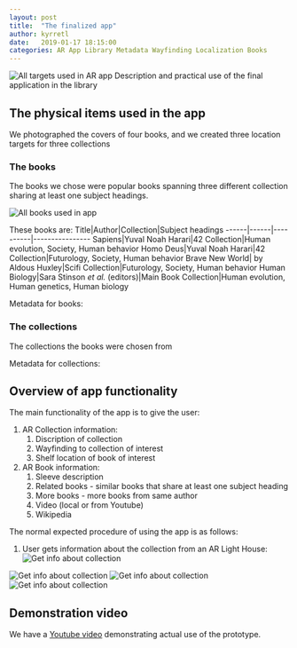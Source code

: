 ```yaml
---
layout: post
title:  "The finalized app"
author: kyrretl
date:   2019-01-17 18:15:00
categories: AR App Library Metadata Wayfinding Localization Books
---
```


![All targets used in AR app](https://scriptotek.github.io/ar-project/assets/all_targets.png "All targets used in AR app")
Description and practical use of the final application in the library
<!-- more -->

## The physical items used in the app
We photographed the covers of four books, and we created three location targets for three collections

### The books
The books we chose were popular books spanning three different collection sharing at least one subject headings.

![All books used in app](https://scriptotek.github.io/ar-project/assets/all_covers.png "All books used in app")

These books are:
Title|Author|Collection|Subject headings
------|------|----------|----------------
Sapiens|Yuval Noah Harari|42 Collection|Human evolution, Society, Human behavior
Homo Deus|Yuval Noah Harari|42 Collection|Futurology, Society, Human behavior
Brave New World| by Aldous Huxley|Scifi Collection|Futurology, Society, Human behavior
Human Biology|Sara Stinson *et al.* (editors)|Main Book Collection|Human evolution, Human genetics, Human biology

Metadata for books:

### The collections
The collections the books were chosen from 

Metadata for collections:



## Overview of app functionality

The main functionality of the app is to give the user:

1. AR Collection information:
   1. Discription of collection
   2. Wayfinding to collection of interest
   3. Shelf location of book of interest
2. AR Book information:
   1. Sleeve description
   2. Related books - similar books that share at least one subject heading
   3. More books - more books from same author
   4. Video (local or from Youtube)
   5. Wikipedia 

The normal expected procedure of using the app is as follows:

1. User gets information about the collection from an AR Light House:
![Get info about collection](https://scriptotek.github.io/ar-project/assets/app_desc_1.png "Scans AR Light House to get info about collection")

![Get info about collection](https://scriptotek.github.io/ar-project/assets/app_desc_2.png "Finds and scans book for metadata related to book")
![Get info about collection](https://scriptotek.github.io/ar-project/assets/app_desc_3.png "Gets waypoint for book located in another collection")
![Get info about collection](https://scriptotek.github.io/ar-project/assets/app_desc_4.png "Gets shelf location of book")

## Demonstration video
We have a [Youtube video](https://www.youtube.com/watch?v=jSfdG_45iqA) demonstrating actual use of the prototype.





